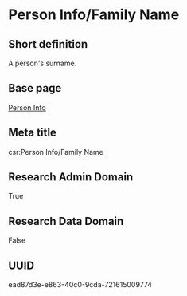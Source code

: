# Person Info/Family Name
## Short definition
A person's surname.
## Base page
[Person Info](https://github.com/EuroCRIS/CASRAI-Dictionairies/blob/main/Objects/Person%20Info.md)
## Meta title
csr:Person Info/Family Name
## Research Admin Domain
True
## Research Data Domain
False
## UUID
ead87d3e-e863-40c0-9cda-721615009774
